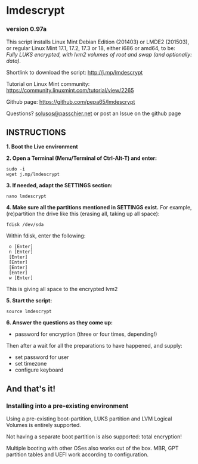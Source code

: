 
# lmdescrypt
### version 0.97a

This script installs Linux Mint Debian Edition (201403) or LMDE2 (201503),
or regular Linux Mint 17.1, 17.2, 17.3 or 18, either i686 or amd64, to be:<br>
*Fully LUKS encrypted, with lvm2 volumes of root and swap (and optionally: data).*<br>

Shortlink to download the script: http://j.mp/lmdescrypt

Tutorial on Linux Mint community: https://community.linuxmint.com/tutorial/view/2265

Github page: https://github.com/pepa65/lmdescrypt

Questions?  solusos@passchier.net or post an Issue on the github page

## INSTRUCTIONS

**1. Boot the Live environment**

**2. Open a Terminal (Menu/Terminal of Ctrl-Alt-T) and enter:**

```
sudo -i
wget j.mp/lmdescrypt
```

**3. If needed, adapt the SETTINGS section:**

```
nano lmdescrypt
```

**4. Make sure all the partitions mentioned in SETTINGS exist.**
For example, (re)partition the drive like this
(erasing all, taking up all space):

```
fdisk /dev/sda
```

Within fdisk, enter the following:
```
 o [Enter]
 n [Enter]
 [Enter]
 [Enter]
 [Enter]
 [Enter]
 w [Enter]
```
This is giving all space to the encrypted lvm2

**5. Start the script:**

```
source lmdescrypt
```

**6. Answer the questions as they come up:**
* password for encryption (three or four times, depending!)

Then after a wait for all the preparations to have happened, and supply:
* set password for user
* set timezone
* configure keyboard

## And that's it!

### Installing into a pre-existing environment

Using a pre-existing boot-partition, LUKS partition and LVM Logical Volumes is entirely supported.

Not having a separate boot partition is also supported: total encryption!

Multiple booting with other OSes also works out of the box.
MBR, GPT partition tables and UEFI work according to configuration.
